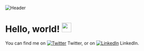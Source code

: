 ![Header](https://user-images.githubusercontent.com/70200533/151504053-ebdeacb2-7108-4381-b3d1-ea074306fe1e.jpg)
# Hello, world! <img src="https://raw.githubusercontent.com/MartinHeinz/MartinHeinz/master/wave.gif" width="30px">
You can find me on [![Twitter][1.2]][1] Twitter, or on [![LinkedIn][2.2]][2] LinkedIn.

<!-- links to social media icons -->

<!-- icons with padding -->

[1.1]: http://i.imgur.com/tXSoThF.png (twitter icon with padding)
[2.1]: http://i.imgur.com/0o48UoR.png (github icon with padding)

<!-- icons without padding -->

[1.2]: http://i.imgur.com/wWzX9uB.png (twitter icon without padding)
[2.2]: https://raw.githubusercontent.com/MartinHeinz/MartinHeinz/master/linkedin-3-16.png (LinkedIn icon without padding)


<!-- links to your social media accounts -->

[1]: https://twitter.com/nikkopg
[2]: https://www.linkedin.com/in/nikkopg

